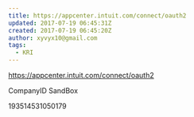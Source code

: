 ```yaml
---
title: https://appcenter.intuit.com/connect/oauth2
updated: 2017-07-19 06:45:31Z
created: 2017-07-19 06:45:20Z
author: xyvyx10@gmail.com
tags:
  - KRI
---
```


https://appcenter.intuit.com/connect/oauth2

CompanyID
SandBox

193514531050179